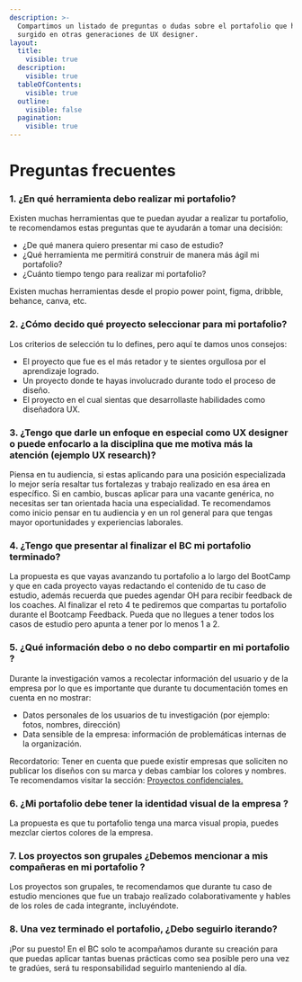 ```yaml
---
description: >-
  Compartimos un listado de preguntas o dudas sobre el portafolio que han
  surgido en otras generaciones de UX designer.
layout:
  title:
    visible: true
  description:
    visible: true
  tableOfContents:
    visible: true
  outline:
    visible: false
  pagination:
    visible: true
---
```


# Preguntas frecuentes

### **1. ¿En qué herramienta debo realizar mi portafolio?**

Existen muchas herramientas que te puedan ayudar a realizar tu portafolio, te recomendamos estas preguntas que te ayudarán a tomar una decisión:

* ¿De qué manera quiero presentar mi caso de estudio?
* ¿Qué herramienta me permitirá construir de manera más ágil mi portafolio?
* ¿Cuánto tiempo tengo para realizar mi portafolio?

Existen muchas herramientas desde el propio power point, figma, dribble, behance, canva, etc.

### **2. ¿Cómo decido qué proyecto seleccionar para mi portafolio?**

Los criterios de selección tu lo defines, pero aquí te damos unos consejos:

* El proyecto que fue es el más retador y te sientes orgullosa por el aprendizaje logrado.
* Un proyecto donde te hayas involucrado durante todo el proceso de diseño.
* El proyecto en el cual sientas que desarrollaste habilidades como diseñadora UX.

### **3. ¿Tengo que darle un enfoque en especial como UX designer o puede enfocarlo a la disciplina que me motiva más la atención (ejemplo UX research)?**

Piensa en tu audiencia, si estas aplicando para una posición especializada lo mejor sería resaltar tus fortalezas y trabajo realizado en esa área en específico. Si en cambio, buscas aplicar para una vacante genérica, no necesitas ser tan orientada hacia una especialidad. Te recomendamos como inicio pensar en tu audiencia y en un rol general para que tengas mayor oportunidades y experiencias laborales.

### **4. ¿Tengo que presentar al finalizar el BC mi portafolio terminado?**

La propuesta es que vayas avanzando tu portafolio a lo largo del BootCamp y que en cada proyecto vayas redactando el contenido de tu caso de estudio, además recuerda que puedes agendar OH para recibir feedback de los coaches. Al finalizar el reto 4 te pediremos que compartas tu portafolio durante el Bootcamp Feedback. Pueda que no llegues a tener todos los casos de estudio pero apunta a tener por lo menos 1 a 2.

### **5. ¿Qué información debo o no debo compartir en mi portafolio ?**

Durante la investigación vamos a recolectar información del usuario y de la empresa por lo que es importante que durante tu documentación tomes en cuenta en no mostrar:

* Datos personales de los usuarios de tu investigación (por ejemplo: fotos, nombres, dirección)
* Data sensible de la empresa: información de problemáticas internas de la organización.

Recordatorio: Tener en cuenta que puede existir empresas que soliciten no publicar los diseños con su marca y debas cambiar los colores y nombres. Te recomendamos visitar la sección: [Proyectos confidenciales.](proyectos-confidenciales.md)

### **6. ¿Mi portafolio debe tener la identidad visual de la empresa ?**

La propuesta es que tu portafolio tenga una marca visual propia, puedes mezclar ciertos colores de la empresa.

### **7. Los proyectos son grupales ¿Debemos mencionar a mis compañeras en mi portafolio ?**

Los proyectos son grupales, te recomendamos que durante tu caso de estudio menciones que fue un trabajo realizado colaborativamente y hables de los roles de cada integrante, incluyéndote.

### **8. Una vez terminado el portafolio, ¿Debo seguirlo iterando?**

¡Por su puesto! En el BC solo te acompañamos durante su creación para que puedas aplicar tantas buenas prácticas como sea posible pero una vez te gradúes, será tu responsabilidad seguirlo manteniendo al día.

